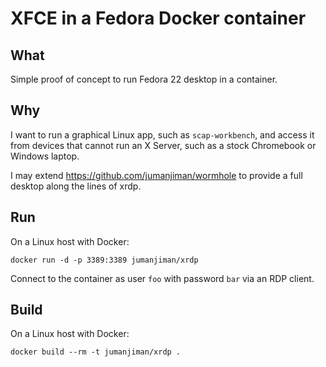 XFCE in a Fedora Docker container
=================================

What
----

Simple proof of concept to run Fedora 22 desktop in a container.


Why
---

I want to run a graphical Linux app, such as `scap-workbench`,
and access it from devices that cannot run an X Server,
such as a stock Chromebook or Windows laptop.

I may extend https://github.com/jumanjiman/wormhole to provide
a full desktop along the lines of xrdp.


Run
---

On a Linux host with Docker:

    docker run -d -p 3389:3389 jumanjiman/xrdp

Connect to the container as user `foo` with password `bar`
via an RDP client.


Build
-----

On a Linux host with Docker:

    docker build --rm -t jumanjiman/xrdp .

